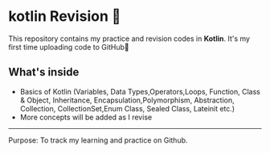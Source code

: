 # kotlin Revision 🚀
This repository contains my practice and revision codes in **Kotlin**.
It's my first time uploading code to GitHub🎉

##  What's inside
- Basics of Kotlin (Variables, Data Types,Operators,Loops, Function, Class & Object, Inheritance, Encapsulation,Polymorphism, Abstraction, Collection, CollectionSet,Enum Class, Sealed Class, Lateinit etc.)
- More concepts will be added as I revise

----
Purpose: To track my learning and practice on Github.
